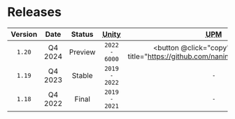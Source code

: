 ﻿---
aside: false
---

<script setup>
const copy = evt => {
    const button = evt.target;
    navigator.clipboard.writeText(button.title);
    button.classList.add("upm-clicked");
    setTimeout(() => button.classList.remove("upm-clicked"), 3000);
};
</script>

# Releases

| Version |  Date   |                Status                 | <abbr title="Compatible Unity versions range.">Unity</abbr> | <abbr title="Git URL of the release package to install via Unity's package manager (UPM).">UPM</abbr> |        Notes        |
|:-------:|:-------:|:-------------------------------------:|:-----------------------------------------------------------:|:-----------------------------------------------------------------------------------------------------:|:-------------------:|
| `1.20`  | Q4 2024 | <span class="txt-warn">Preview</span> |                        `2022 - 6000`                        |         <button @click="copy" class="upm" title="https://github.com/naninovel/upm.git#1.20"/>         | [↗](/releases/1.20) |
| `1.19`  | Q4 2023 |  <span class="txt-ok">Stable</span>   |                        `2019 - 2022`                        |                                                  `-`                                                  | [↗](/releases/1.19) |
| `1.18`  | Q4 2022 |  <span class="txt-err">Final</span>   |                        `2019 - 2021`                        |                                                  `-`                                                  | [↗](/releases/1.18) |
